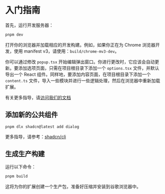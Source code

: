 # 入门指南

首先，运行开发服务器：

```bash
pnpm dev
```

打开你的浏览器并加载相应的开发构建。例如，如果你正在为 Chrome 浏览器开发，使用 manifest v3，请使用：`build/chrome-mv3-dev`。

你可以通过修改 `popup.tsx` 开始编辑弹出窗口。你进行更改时，它应该会自动更新。要添加选项页面，只需在项目根目录下添加一个 `options.tsx` 文件，并默认导出一个 React 组件。同样地，要添加内容页面，在项目根目录下添加一个 `content.ts` 文件，导入一些模块并进行一些逻辑处理，然后在浏览器中重新加载扩展。

有关更多指导，请[访问我们的文档](https://docs.plasmo.com/)

## 添加新的公共组件

```shell
pnpm dlx shadcn@latest add dialog
```

更多指导，请参考：[shadcn/cli](https://ui.shadcn.com/docs/cli)

## 生成生产构建

运行以下命令：

```bash
pnpm build
```

这将为你的扩展创建一个生产包，准备好压缩并安装到谷歌浏览器中。

